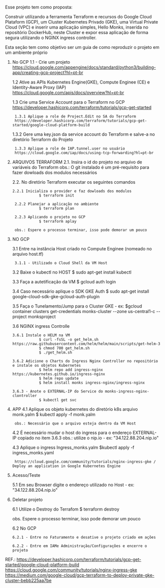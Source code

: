 Esse projeto tem como proposta:
    
Construir utilizando a ferramenta Terraform e recursos do Google Cloud Plataform (GCP), um Cluster Kubernetes Privado (GKE), uma Virtual Private Cloud (VPC) e inserir uma aplicação simples, Hello Monks, inserida no repositório DockerHub, neste Cluster e expor essa aplicação de forma segura utilizando o NGINX ingress controller.

Esta seção tem como objetivo ser um guia de como reproduzir o projeto em um ambiente próprio

1. No GCP
1.1 - Crie um projeto 
        https://cloud.google.com/appengine/docs/standard/python3/building-app/creating-gcp-project?hl=pt-br
   
    1.2 Ative as APIs Kubernetes Engine(GKE), Compute Enginee (CE) e Identity-Aware Proxy (IAP)
        https://cloud.google.com/apis/docs/overview?hl=pt-br

    1.3 Crie uma Service Account para o Terraform no GCP 
        https://developer.hashicorp.com/terraform/tutorials/gcp-get-started 

        1.3.1 Aplique a role de Project.Edit no SA do Terraform 
        https://developer.hashicorp.com/terraform/tutorials/gcp-get-started/google-cloud-platform-build

     1.3.2 Gere uma key.json da service account do Terraform e salve-a no diretório Terraform do Projeto

        1.3.3 Aplique a role de IAP.tunnel.user no usuário 
        https://cloud.google.com/iap/docs/using-tcp-forwarding?hl=pt-br
    
3. ARQUIVOS TERRAFORM
    2.1. Insira o id do projeto no arquivo de variáveis do Terraform
        obs.: O git instalado é um pré-requisito para fazer dowloads dos modulos necessários
   
    2.2. No diretório Terraform executar os seguintes comandos

       2.2.1 Inicializa o provider e faz dowloads dos modulos
                   $ terraform init

        2.2.2 Planejar a aplicação no ambiente
                   $ terraform plan

        2.2.3 Aplicando o projeto no GCP
                   $ terraform aplay

        obs.: Espere o processo terminar, isso pode demorar um pouco

5. NO GCP

   3.1 Entre na instância Host criado no Compute Enginee (nomeado no arquivo host.tf)

        3.1.1 - Utilizado o Cloud Shell da VM Host

   3.2 Baixe o kubectl no HOST
               $ sudo apt-get install kubectl

    3.3 Faça a autetificação da VM
               $ gcloud auth login

   3.4 Caso necessário aplique o SDK GKE Auth
                $ sudo apt-get install google-cloud-sdk-gke-gcloud-auth-plugin

   3.5 Faça o Tunelamento/Jump para o Cluster GKE -
       ex:         $gcloud container clusters get-credentials monks-cluster --zone us-central1-c --project monksproject

   3.6 NGINX ingress Controlle

       3.6.1 Instale o HELM na VM
                   $ curl -fsSL -o get_helm.sh https://raw.githubusercontent.com/helm/helm/main/scripts/get-helm-3
                   $ chmod 700 get_helm.sh
                   $ ./get_helm.sh

       3.6.2 Adicione o Charts do Ingress Nginx Controller no repositório e instale os objetos Kubernetes 
                   $ helm repo add ingress-nginx https://kubernetes.github.io/ingress-nginx
                   $ helm repo update
                   $ helm install monks ingress-nginx/ingress-nginx
            
       3.6.3 - Anote o EXTERNAL-IP do Service do monks-ingress-nginx-clontroller  
                   $ kubectl get svc
   
7. APP
   4.1 Aplique os objeto kubernetes do diretório k8s arquivo monk.yalm
                   $ kubectl apply -f monk.yalm

        obs.: Necessário que o arquivo esteja dentro da VM Host
    
   4.2 É necessário mudar o host do ingress para o endereço EXTERNAL-IP copiado no  item 3.6.3
       obs.: utilize o nip.io - ex: "34.122.88.204.nip.io"

   4.3 Aplique o ingress Ingress_monks.yalm
           $kubectl apply -f ingress_monks.yaml

        https://cloud.google.com/community/tutorials/nginx-ingress-gke / Deploy an application in Google Kubernetes Engine

9. Acesso/Teste 

   5.1 Em seu Browser digite o endereço utilizado no Host - ex: "34.122.88.204.nip.io"

11. Deletar projeto

    6.1 Utilize o Destroy do Terrafom 
            $ terraform destroy

    obs. Espere o processo terminar, isso pode demorar um pouco

    6.2 No GCP 

        6.2.1 - Entre no Faturamento e desative o projeto criado em ações

        6.2.2 - Entre em IAMe Administração/Configurações e encerre o projeto


REF.:   https://developer.hashicorp.com/terraform/tutorials/gcp-get-started/google-cloud-platform-build
        https://cloud.google.com/community/tutorials/nginx-ingress-gke
        https://medium.com/google-cloud/gcp-terraform-to-deploy-private-gke-cluster-bebb225aa7be
